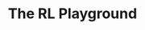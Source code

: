 ---
visible: true
layout: page
title: The RL Playground
description: An interactive book about Reinforcement Learning written be me
img: assets/img/rl-playground.png
redirect: /RL-Playground/
importance: 0
github: https://github.com/lars-quaedvlieg/RL-Playground
category: Educational
---
